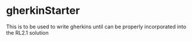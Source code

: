 # gherkinStarter
This is to be used to write gherkins until can be properly incorporated into the RL2.1 solution
